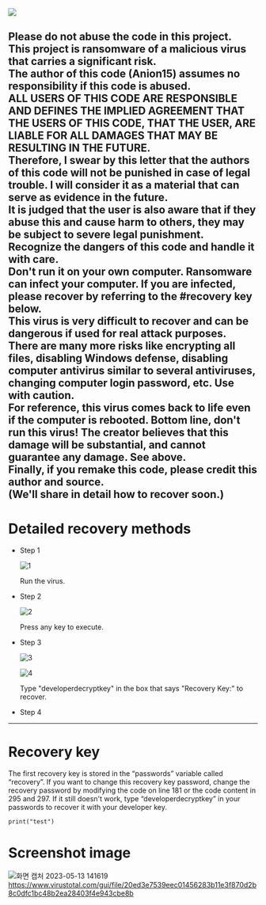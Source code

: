 <img src="https://capsule-render.vercel.app/api?type=waving&color=auto&height=200&section=header&text=Batch_File_Project&fontSize=90" />

Please do not abuse the code in this project. <br>
This project is ransomware of a malicious virus that carries a significant risk. <br>
The author of this code (Anion15) assumes no responsibility if this code is abused. <br>
ALL USERS OF THIS CODE ARE RESPONSIBLE AND DEFINES THE IMPLIED AGREEMENT THAT THE USERS OF THIS CODE, THAT THE USER, ARE LIABLE FOR ALL DAMAGES THAT MAY BE RESULTING IN THE FUTURE. <br>
Therefore, I swear by this letter that the authors of this code will not be punished in case of legal trouble. I will consider it as a material that can serve as evidence in the future. <br>
It is judged that the user is also aware that if they abuse this and cause harm to others, they may be subject to severe legal punishment. <br>
Recognize the dangers of this code and handle it with care. <br>
Don't run it on your own computer. Ransomware can infect your computer. If you are infected, please recover by referring to the #recovery key below. <br>
This virus is very difficult to recover and can be dangerous if used for real attack purposes. <br>
There are many more risks like encrypting all files, disabling Windows defense, disabling computer antivirus similar to several antiviruses, changing computer login password, etc. Use with caution. <br>
For reference, this virus comes back to life even if the computer is rebooted. Bottom line, don't run this virus! The creator believes that this damage will be substantial, and cannot guarantee any damage. See above. <br>
Finally, if you remake this code, please credit this author and source. <br>
(We'll share in detail how to recover soon.)
------------------------------------

# Detailed recovery methods

* Step 1<br>

  ![1](https://github.com/Anion15/Batch_File_Project/assets/125840838/ddf19670-7690-4bec-8548-12b17932889c)<br>

  Run the virus.

  
* Step 2<br>

  ![2](https://github.com/Anion15/Batch_File_Project/assets/125840838/7cb6231b-30ce-42fe-951e-555f5dcce8af)<br>

  Press any key to execute.

  
* Step 3<br>

  ![3](https://github.com/Anion15/Batch_File_Project/assets/125840838/5c2404d0-3f3f-4d05-b56d-e662b51707a6)<br>

  ![4](https://github.com/Anion15/Batch_File_Project/assets/125840838/f015ccce-3b42-4e3b-b788-f06776cf323b)<br>

  Type "developerdecryptkey" in the box that says "Recovery Key:" to recover.


* Step 4



------------------------------------
# Recovery key
The first recovery key is stored in the “passwords” variable called “recovery”. If you want to change this recovery key password, change the recovery password by modifying the code on line 181 or the code content in 295 and 297. If it still doesn't work, type “developerdecryptkey” in your passwords to recover it with your developer key.

```
print("test")
```

# Screenshot image
![화면 캡처 2023-05-13 141619](https://github.com/Anion15/Batch_File_Project/assets/125840838/9f33543d-e4b9-4ea9-8ffd-39aad1b347fe)
https://www.virustotal.com/gui/file/20ed3e7539eec01456283b11e3f870d2b8c0dfc1bc48b2ea28403f4e943cbe8b
